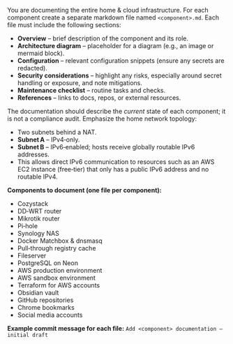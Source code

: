 You are documenting the entire home & cloud infrastructure. For each component create a separate markdown file named `<component>.md`. Each file must include the following sections:

- **Overview** – brief description of the component and its role.
- **Architecture diagram** – placeholder for a diagram (e.g., an image or mermaid block).
- **Configuration** – relevant configuration snippets (ensure any secrets are redacted).
- **Security considerations** – highlight any risks, especially around secret handling or exposure, and note mitigations.
- **Maintenance checklist** – routine tasks and checks.
- **References** – links to docs, repos, or external resources.

The documentation should describe the *current* state of each component; it is not a compliance audit. Emphasize the home network topology:
- Two subnets behind a NAT.
- **Subnet A** – IPv4‑only.
- **Subnet B** – IPv6‑enabled; hosts receive globally routable IPv6 addresses.
- This allows direct IPv6 communication to resources such as an AWS EC2 instance (free‑tier) that only has a public IPv6 address and no routable IPv4.

**Components to document (one file per component):**
- Cozystack
- DD‑WRT router
- Mikrotik router
- Pi‑hole
- Synology NAS
- Docker Matchbox & dnsmasq
- Pull‑through registry cache
- Fileserver
- PostgreSQL on Neon
- AWS production environment
- AWS sandbox environment
- Terraform for AWS accounts
- Obsidian vault
- GitHub repositories
- Chrome bookmarks
- Social media accounts

**Example commit message for each file:**
`Add <component> documentation – initial draft`
